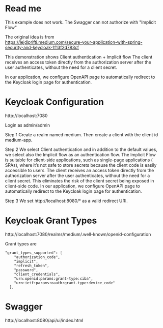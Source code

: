 # Read me

This example does not work. The Swagger can not authorize with "Implicit Flow"

The original idea is from  
https://lejdiprifti.medium.com/secure-your-application-with-spring-security-and-keycloak-1f13f2d783cf

This demonstration shows Client authentication + Implicit flow
The client receives an access token directly from the authorization server after the user authenticates, without the
need for a client secret.

In our application, we configure OpenAPI page to automatically redirect to the Keycloak login page for authentication.

# Keycloak Configuration

http://localhost:7080

Login as admin/admin

Step 1
Create a realm named medium. Then create a client with the client id medium-app.

Step 2
We select Client authentication and in addition to the default values, we select also the Implicit flow as an
authentication flow. The Implicit Flow is suitable for client-side applications, such as single-page applications (
SPAs), where it’s not safe to store secrets because the client code is easily accessible to users. The client receives
an access token directly from the authorization server after the user authenticates, without the need for a client
secret. This eliminates the risk of the client secret being exposed in client-side code. In our application, we
configure OpenAPI page to automatically redirect to the Keycloak login page for authentication.

Step 3
We set http://localhost:8080/* as a valid redirect URI.

# Keycloak Grant Types

http://localhost:7080/realms/medium/.well-known/openid-configuration

Grant types are

```
"grant_types_supported": [
    "authorization_code",
    "implicit",
    "refresh_token",
    "password",
    "client_credentials",
    "urn:openid:params:grant-type:ciba",
    "urn:ietf:params:oauth:grant-type:device_code"
  ],
```

# Swagger

http://localhost:8080/api/ui/index.html